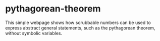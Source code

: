 # pythagorean-theorem

This simple webpage shows how scrubbable numbers can be used to express abstract general statements, such as the pythagorean theorem, without symbolic variables.
